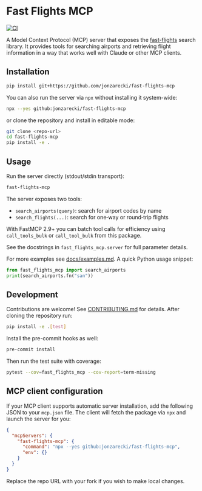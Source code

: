 # Fast Flights MCP

[![CI](https://github.com/jonzarecki/fast-flights-mcp/actions/workflows/ci.yml/badge.svg)](https://github.com/jonzarecki/fast-flights-mcp/actions/workflows/ci.yml)

A Model Context Protocol (MCP) server that exposes the [fast-flights](https://pypi.org/project/fast-flights/) search library.  It provides tools for searching airports and retrieving flight information in a way that works well with Claude or other MCP clients.

## Installation

```bash
pip install git+https://github.com/jonzarecki/fast-flights-mcp
```

You can also run the server via `npx` without installing it system-wide:

```bash
npx --yes github:jonzarecki/fast-flights-mcp
```

or clone the repository and install in editable mode:

```bash
git clone <repo-url>
cd fast-flights-mcp
pip install -e .
```

## Usage

Run the server directly (stdout/stdin transport):

```bash
fast-flights-mcp
```

The server exposes two tools:

- `search_airports(query)`: search for airport codes by name
- `search_flights(...)`: search for one‑way or round‑trip flights

With FastMCP 2.9+ you can batch tool calls for efficiency using `call_tools_bulk` or `call_tool_bulk` from this package.

See the docstrings in `fast_flights_mcp.server` for full parameter details.

For more examples see [docs/examples.md](docs/examples.md). A quick Python usage
snippet:

```python
from fast_flights_mcp import search_airports
print(search_airports.fn("san"))
```

## Development

Contributions are welcome! See [CONTRIBUTING.md](CONTRIBUTING.md) for details. After cloning the repository run:

```bash
pip install -e .[test]
```

Install the pre-commit hooks as well:

```bash
pre-commit install
```

Then run the test suite with coverage:

```bash
pytest --cov=fast_flights_mcp --cov-report=term-missing
```

## MCP client configuration

If your MCP client supports automatic server installation, add the following JSON
to your `mcp.json` file. The client will fetch the package via `npx` and launch
the server for you:

```json
{
  "mcpServers": {
    "fast-flights-mcp": {
      "command": "npx --yes github:jonzarecki/fast-flights-mcp",
      "env": {}
    }
  }
}
```

Replace the repo URL with your fork if you wish to make local changes.
